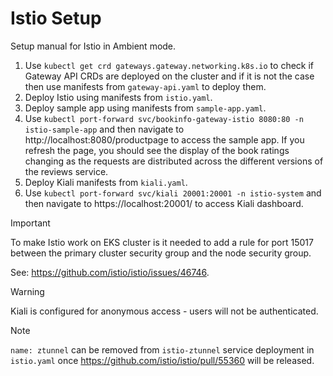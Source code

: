 # Istio Setup
Setup manual for Istio in Ambient mode.

1. Use `kubectl get crd gateways.gateway.networking.k8s.io` to check if Gateway API CRDs are deployed on the cluster and if it is not the case then use manifests from `gateway-api.yaml` to deploy them.
2. Deploy Istio using manifests from `istio.yaml`.
3. Deploy sample app using manifests from `sample-app.yaml`.
4. Use `kubectl port-forward svc/bookinfo-gateway-istio 8080:80 -n istio-sample-app` and then navigate to http://localhost:8080/productpage to access the sample app. If you refresh the page, you should see the display of the book ratings changing as the requests are distributed across the different versions of the reviews service.
5. Deploy Kiali manifests from `kiali.yaml`.
6. Use `kubectl port-forward svc/kiali 20001:20001 -n istio-system` and then navigate to https://localhost:20001/ to access Kiali dashboard.

> [!IMPORTANT]  
> To make Istio work on EKS cluster is it needed to add a rule for port 15017 between the primary cluster security group and the node security group.
>
> See: https://github.com/istio/istio/issues/46746.

> [!WARNING]  
> Kiali is configured for anonymous access - users will not be authenticated.

> [!NOTE]  
> `name: ztunnel` can be removed from `istio-ztunnel` service deployment in `istio.yaml` once https://github.com/istio/istio/pull/55360 will be released.
